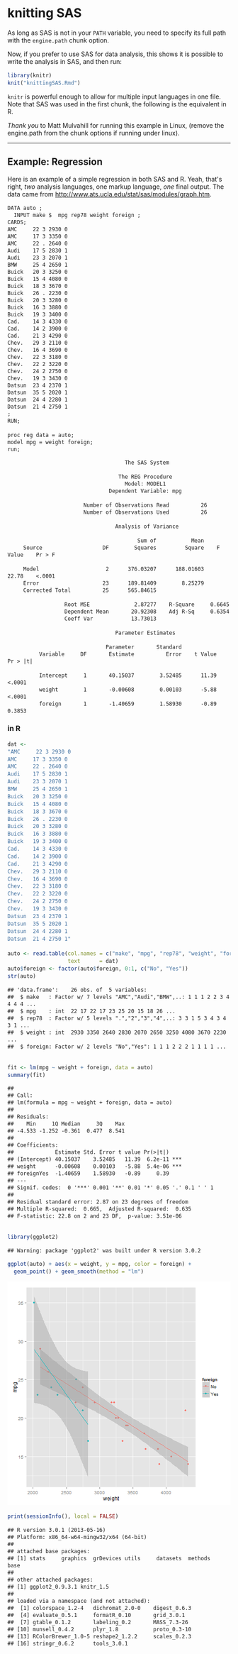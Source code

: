 # knitting SAS

As long as SAS is not in your `PATH` variable, you need to specify its full path
with the `engine.path` chunk option.

Now, if you prefer to use SAS for data analysis, this shows it is 
possible to write the analysis in SAS, and then run:


```r
library(knitr)
knit("knittingSAS.Rmd")
```


`knitr` is powerful enough to allow for multiple input languages in one file.
Note that SAS was used in the first chunk, the following is the equivalent in R.

*Thank you* to Matt Mulvahill for running this example in Linux, (remove the engine.path from the chunk options if running under linux).

----------------------------------------------------

## Example: Regression

Here is an example of a simple regression in both SAS and R.  Yeah, that's right, *two* analysis languages, one markup language, *one* final output.  The data came from <a>http://www.ats.ucla.edu/stat/sas/modules/graph.htm</a>.


```sas
DATA auto ;
  INPUT make $  mpg rep78 weight foreign ;
CARDS;
AMC     22 3 2930 0
AMC     17 3 3350 0
AMC     22 . 2640 0
Audi    17 5 2830 1
Audi    23 3 2070 1
BMW     25 4 2650 1
Buick   20 3 3250 0
Buick   15 4 4080 0
Buick   18 3 3670 0
Buick   26 . 2230 0
Buick   20 3 3280 0
Buick   16 3 3880 0
Buick   19 3 3400 0
Cad.    14 3 4330 0
Cad.    14 2 3900 0
Cad.    21 3 4290 0
Chev.   29 3 2110 0
Chev.   16 4 3690 0
Chev.   22 3 3180 0
Chev.   22 2 3220 0
Chev.   24 2 2750 0
Chev.   19 3 3430 0
Datsun  23 4 2370 1
Datsun  35 5 2020 1
Datsun  24 4 2280 1
Datsun  21 4 2750 1
;
RUN; 

proc reg data = auto;
model mpg = weight foreign;
run;

```


 
                                                                                                
 
                                         The SAS System

                                       The REG Procedure
                                         Model: MODEL1
                                    Dependent Variable: mpg 

                            Number of Observations Read          26
                            Number of Observations Used          26

                                      Analysis of Variance
 
                                             Sum of           Mean
         Source                   DF        Squares         Square    F Value    Pr > F

         Model                     2      376.03207      188.01603      22.78    <.0001
         Error                    23      189.81409        8.25279                     
         Corrected Total          25      565.84615                                    

                      Root MSE              2.87277    R-Square     0.6645
                      Dependent Mean       20.92308    Adj R-Sq     0.6354
                      Coeff Var            13.73013                       

                                      Parameter Estimates
 
                                   Parameter       Standard
              Variable     DF       Estimate          Error    t Value    Pr > |t|

              Intercept     1       40.15037        3.52485      11.39      <.0001
              weight        1       -0.00608        0.00103      -5.88      <.0001
              foreign       1       -1.40659        1.58930      -0.89      0.3853



### in R


```r
dat <- 
"AMC     22 3 2930 0
AMC     17 3 3350 0
AMC     22 . 2640 0
Audi    17 5 2830 1
Audi    23 3 2070 1
BMW     25 4 2650 1
Buick   20 3 3250 0
Buick   15 4 4080 0
Buick   18 3 3670 0
Buick   26 . 2230 0
Buick   20 3 3280 0
Buick   16 3 3880 0
Buick   19 3 3400 0
Cad.    14 3 4330 0
Cad.    14 2 3900 0
Cad.    21 3 4290 0
Chev.   29 3 2110 0
Chev.   16 4 3690 0
Chev.   22 3 3180 0
Chev.   22 2 3220 0
Chev.   24 2 2750 0
Chev.   19 3 3430 0
Datsun  23 4 2370 1
Datsun  35 5 2020 1
Datsun  24 4 2280 1
Datsun  21 4 2750 1"

auto <- read.table(col.names = c("make", "mpg", "rep78", "weight", "foreign"),
                   text      = dat)
auto$foreign <- factor(auto$foreign, 0:1, c("No", "Yes"))
str(auto)
```

```
## 'data.frame':	26 obs. of  5 variables:
##  $ make   : Factor w/ 7 levels "AMC","Audi","BMW",..: 1 1 1 2 2 3 4 4 4 4 ...
##  $ mpg    : int  22 17 22 17 23 25 20 15 18 26 ...
##  $ rep78  : Factor w/ 5 levels ".","2","3","4",..: 3 3 1 5 3 4 3 4 3 1 ...
##  $ weight : int  2930 3350 2640 2830 2070 2650 3250 4080 3670 2230 ...
##  $ foreign: Factor w/ 2 levels "No","Yes": 1 1 1 2 2 2 1 1 1 1 ...
```

```r

fit <- lm(mpg ~ weight + foreign, data = auto)
summary(fit)
```

```
## 
## Call:
## lm(formula = mpg ~ weight + foreign, data = auto)
## 
## Residuals:
##    Min     1Q Median     3Q    Max 
## -4.533 -1.252 -0.361  0.477  8.541 
## 
## Coefficients:
##             Estimate Std. Error t value Pr(>|t|)    
## (Intercept) 40.15037    3.52485   11.39  6.2e-11 ***
## weight      -0.00608    0.00103   -5.88  5.4e-06 ***
## foreignYes  -1.40659    1.58930   -0.89     0.39    
## ---
## Signif. codes:  0 '***' 0.001 '**' 0.01 '*' 0.05 '.' 0.1 ' ' 1
## 
## Residual standard error: 2.87 on 23 degrees of freedom
## Multiple R-squared:  0.665,	Adjusted R-squared:  0.635 
## F-statistic: 22.8 on 2 and 23 DF,  p-value: 3.51e-06
```

```r

library(ggplot2)
```

```
## Warning: package 'ggplot2' was built under R version 3.0.2
```

```r
ggplot(auto) + aes(x = weight, y = mpg, color = foreign) + 
  geom_point() + geom_smooth(method = "lm")
```

![plot of chunk unnamed-chunk-1](figure/unnamed-chunk-1.png) 



```r
print(sessionInfo(), local = FALSE)
```

```
## R version 3.0.1 (2013-05-16)
## Platform: x86_64-w64-mingw32/x64 (64-bit)
## 
## attached base packages:
## [1] stats     graphics  grDevices utils     datasets  methods   base     
## 
## other attached packages:
## [1] ggplot2_0.9.3.1 knitr_1.5      
## 
## loaded via a namespace (and not attached):
##  [1] colorspace_1.2-4   dichromat_2.0-0    digest_0.6.3      
##  [4] evaluate_0.5.1     formatR_0.10       grid_3.0.1        
##  [7] gtable_0.1.2       labeling_0.2       MASS_7.3-26       
## [10] munsell_0.4.2      plyr_1.8           proto_0.3-10      
## [13] RColorBrewer_1.0-5 reshape2_1.2.2     scales_0.2.3      
## [16] stringr_0.6.2      tools_3.0.1
```


